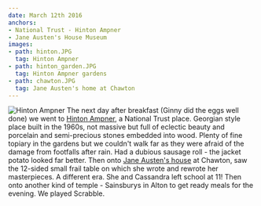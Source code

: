 ```yaml
---
date: March 12th 2016
anchors:
- National Trust - Hinton Ampner
- Jane Austen's House Museum
images:
- path: hinton.JPG
  tag: Hinton Ampner
- path: hinton_garden.JPG
  tag: Hinton Ampner gardens
- path: chawton.JPG
  tag: Jane Austen's home at Chawton
---
```

![Hinton Ampner](hinton.JPG)
The next day after breakfast (Ginny did the eggs well done) we went to
[Hinton Ampner](https://www.nationaltrust.org.uk/hinton-ampner), a National Trust place. Georgian style place built in the 1960s, not massive
but full of eclectic beauty and porcelain and semi-precious stones embedded into wood. Plenty
of fine topiary in the gardens but we couldn't walk far as they were afraid of the damage from
footfalls after rain. Had a dubious sausage roll - the jacket potato looked far better. Then
onto [Jane Austen's house](https://www.jane-austens-house-museum.org.uk/) at Chawton, saw the 12-sided small frail table on which she wrote and
rewrote her masterpieces. A different era. She and Cassandra left school at 11! Then onto
another kind of temple - Sainsburys in Alton to get ready meals for the evening. We played
Scrabble.
